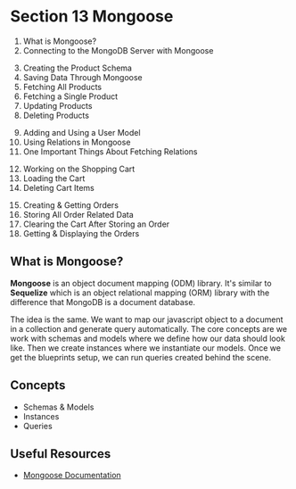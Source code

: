 # Section 13 Mongoose

1. What is Mongoose?
2. Connecting to the MongoDB Server with Mongoose
<!--  -->
3. Creating the Product Schema
4. Saving Data Through Mongoose
5. Fetching All Products
6. Fetching a Single Product
7. Updating Products
8. Deleting Products
<!--  -->
9. Adding and Using a User Model
10. Using Relations in Mongoose
11. One Important Things About Fetching Relations
<!--  -->
12. Working on the Shopping Cart
13. Loading the Cart
14. Deleting Cart Items
<!--  -->
15. Creating & Getting Orders
16. Storing All Order Related Data
17. Clearing the Cart After Storing an Order
18. Getting & Displaying the Orders

## What is Mongoose?

**Mongoose** is an object document mapping (ODM) library. It's similar to **Sequelize** which is an object relational mapping (ORM) library with the difference that MongoDB is a document database.

The idea is the same. We want to map our javascript object to a document in a collection and generate query automatically. The core concepts are we work with schemas and models where we define how our data should look like. Then we create instances where we instantiate our models. Once we get the blueprints setup, we can run queries created behind the scene.

## Concepts

- Schemas & Models
- Instances
- Queries

## Useful Resources

- [Mongoose Documentation](https://mongoosejs.com/docs/)
